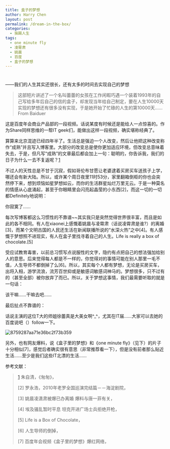 ```yaml
---
title: 盒子的梦想
author: Harry Chen
layout: post
permalink: /dream-in-the-box/
categories:
  - 挨踢人生
tags:
  - one minute fly
  - 凌霄肃
  - 姚晨
  - 百度
  - 盒子的梦想
---
```

# 

——我们的人生其实还很长，还有太多的时间去实现自己的梦想

> 这部短片讲述了一个名叫蕾蕾的女孩在工作闲暇巧遇一个装着1993年的自己写给多年后自己的信的盒子，却发现当年给自己制定，要在人生10000天实现的梦想还有很多没有实现，于是她开始了忙碌的人生的第10000天……From Baiduer

这是百度年会商业产品部的一段视频。话说某度有时候还是能给人一点惊喜的。作为Share同样思维的一帮IT geek们，能做出这样一段视频，确实堪称经典了。

算算来北京混迹已经四年半了。生活总是强迫一个人改变，然后让他把这种改变称作“成熟”并且写入博客里。大部分的改变总是使你更加适应环境，但改变总意味着失去，于是，但凡写“成熟”的文章最后都会加上一句：聪明的，你告诉我，我们的日子为什么一去不复返呢？[1]

不过人的天性总是不甘于沉寂，假如哥伦布甘愿让老婆逮着买房买车送孩子上学，哪还会有新大陆。所以，或许某个周日夜里11时53分，家里翻箱倒柜的你也会突然停下来，想到烦恼如星梦想如云，而你的生活群星灿烂万里无云。于是一种莫名的情感从心底涌起，甚至于你眼睛里会闪亮起晶莹的小东西[2]，而这一切的一切都Definitely地说明：

你寂寞了……

每次写博客都这么习惯性的不靠谱~~其实我只是突然觉得世界很丰富，而且是如此的各不相同。有人在xiaonei上感慨着姚晨与凌霄肃（话说凌霄肃是谁?）的离婚[3]，而某个文明古国的人民还生活在新闻联播所说的“水深火热”之中[4]。有人感慨于梦想照不进现实，有人在盒子里找寻着自己的人生。Life is really a box of chocolate.[5]

受应试教育毒害，以前总习惯写点说服性的文字，隐约有点把自己的想法强加给别人的意思。后来觉得每人都是不一样的，你觉得对的事情可能在别人那里一毛不值，人生导师不都倒掉了么[6]。所以，其实每个人都有梦想，无论是买房买车，出将入相，游学流浪，流芳百世抑或是敏感词敏感词神马的。梦想很多，只不过有的（甚至全部）被你放弃了而已。所以，关于梦想这事情，我们最需要听取的就是一句话：

该干嘛……干嘛去吧……

最后扯点不靠谱的：

话说主演的这位T大的师姐徐蕾真是大美女啊^_^，尤其在IT届……大家可以去她的百度说吧（）follow一下。

![8759287aa71e36bc2f73b359][1]

另外，也有网友爆料，说《盒子里的梦想》和《one minute fly》（见下）的片子十分相似[7]，感觉后者确实很有意思（非常推荐看一下），但是没有前者那么贴近生活……至少是我们这些IT北漂的生活……

参考文献：

> [1] 朱自清，《匆匆》，
>
> 
>
> [2] 罗永浩，2010年老罗全国巡演完结篇－－海淀剧院，
>
> 
>
> [3] 姚晨凌潇肃被爆已办离婚 爆料与唐一菲有关，
>
> 
>
> [4] 埃及骚乱暂时平息 坦克开进广场士兵拒绝开枪，
>
> 
>
> [5] Life is a Box of Chocolate，
>
> 
>
> [6] 人生导师的倒掉，
>
> 
>
> [7] 百度年会视频《盒子里的梦想》爆红网络，
>
> 

   [1]: http://www.roybit.com/wp-content/uploads/2011/01/8759287aa71e36bc2f73b359_thumb.jpg (8759287aa71e36bc2f73b359)
